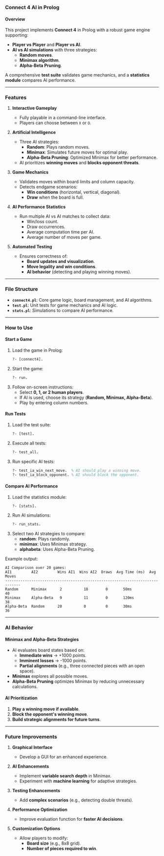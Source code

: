 ### Connect 4 AI in Prolog

#### Overview

This project implements **Connect 4** in Prolog with a robust game engine
supporting:

-   **Player vs Player** and **Player vs AI**.
-   **AI vs AI simulations** with three strategies:
    -   **Random moves**.
    -   **Minimax algorithm**.
    -   **Alpha-Beta Pruning**.

A comprehensive **test suite** validates game mechanics, and a **statistics
module** compares AI performance.

---

### Features

1. **Interactive Gameplay**

    - Fully playable in a command-line interface.
    - Players can choose between `X` or `O`.

2. **Artificial Intelligence**

    - Three AI strategies:
        - **Random**: Plays random moves.
        - **Minimax**: Simulates future moves for optimal play.
        - **Alpha-Beta Pruning**: Optimized Minimax for better performance.
    - AI prioritizes **winning moves** and **blocks opponent threats**.

3. **Game Mechanics**

    - Validates moves within board limits and column capacity.
    - Detects endgame scenarios:
        - **Win conditions** (horizontal, vertical, diagonal).
        - **Draw** when the board is full.

4. **AI Performance Statistics**

    - Run multiple AI vs AI matches to collect data:
        - Win/loss count.
        - Draw occurrences.
        - Average computation time per AI.
        - Average number of moves per game.

5. **Automated Testing**
    - Ensures correctness of:
        - **Board updates and visualization**.
        - **Move legality and win conditions**.
        - **AI behavior** (detecting and playing winning moves).

---

### File Structure

-   **`connect4.pl`**: Core game logic, board management, and AI algorithms.
-   **`test.pl`**: Unit tests for game mechanics and AI logic.
-   **`stats.pl`**: Simulations to compare AI performance.

---

### How to Use

#### Start a Game

1. Load the game in Prolog:
    ```prolog
    ?- [connect4].
    ```
2. Start the game:
    ```prolog
    ?- run.
    ```
3. Follow on-screen instructions:
    - Select **0, 1, or 2 human players**.
    - If AI is used, choose its strategy (**Random, Minimax, Alpha-Beta**).
    - Play by entering column numbers.

#### Run Tests

1. Load the test suite:
    ```prolog
    ?- [test].
    ```
2. Execute all tests:
    ```prolog
    ?- test_all.
    ```
3. Run specific AI tests:
    ```prolog
    ?- test_ia_win_next_move.  % AI should play a winning move.
    ?- test_ia_block_opponent. % AI should block the opponent.
    ```

#### Compare AI Performance

1. Load the statistics module:
    ```prolog
    ?- [stats].
    ```
2. Run AI simulations:
    ```prolog
    ?- run_stats.
    ```
3. Select two AI strategies to compare:
    - **random**: Plays randomly.
    - **minimax**: Uses Minimax strategy.
    - **alphabeta**: Uses Alpha-Beta Pruning.

Example output:

```
AI Comparison over 20 games:
AI1         AI2         Wins AI1  Wins AI2  Draws  Avg Time (ms)  Avg Moves
-----------------------------------------------------------------------------
Random      Minimax      2          18        0       50ms           40
Minimax     Alpha-Beta   9          11        0       120ms          38
Alpha-Beta  Random      20          0         0       30ms           36
```

---

### AI Behavior

#### Minimax and Alpha-Beta Strategies

-   AI evaluates board states based on:
    -   **Immediate wins** → +1000 points.
    -   **Imminent losses** → -1000 points.
    -   **Partial alignments** (e.g., three connected pieces with an open
        space).
-   **Minimax** explores all possible moves.
-   **Alpha-Beta Pruning** optimizes Minimax by reducing unnecessary
    calculations.

#### AI Prioritization

1. **Play a winning move if available**.
2. **Block the opponent's winning move**.
3. **Build strategic alignments for future turns**.

---

### Future Improvements

1. **Graphical Interface**

    - Develop a GUI for an enhanced experience.

2. **AI Enhancements**

    - Implement **variable search depth** in Minimax.
    - Experiment with **machine learning** for adaptive strategies.

3. **Testing Enhancements**

    - Add **complex scenarios** (e.g., detecting double threats).

4. **Performance Optimization**

    - Improve evaluation function for **faster AI decisions**.

5. **Customization Options**
    - Allow players to modify:
        - **Board size** (e.g., 8x8 grid).
        - **Number of pieces required to win**.
